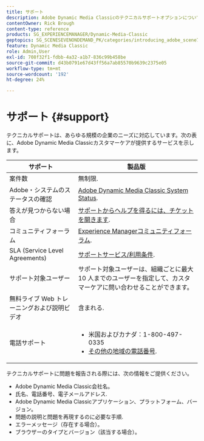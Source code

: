 ```yaml
---
title: サポート
description: Adobe Dynamic Media Classicのテクニカルサポートオプションについて説明します。
contentOwner: Rick Brough
content-type: reference
products: SG_EXPERIENCEMANAGER/Dynamic-Media-Classic
geptopics: SG_SCENESEVENONDEMAND_PK/categories/introducing_adobe_scene7
feature: Dynamic Media Classic
role: Admin,User
exl-id: 708f32f1-fdbb-4a32-a1b7-836c99b458be
source-git-commit: d43b0791e67d43ff56a7ab85570b9639c2375e05
workflow-type: tm+mt
source-wordcount: '192'
ht-degree: 24%

---
```


# サポート {#support}

テクニカルサポートは、あらゆる規模の企業のニーズに対応しています。次の表に、Adobe Dynamic Media Classicカスタマーケアが提供するサービスを示します。

| サポート | 製品版 |
| --- | --- |
| 案件数 | 無制限. |
| Adobe・システムのステータスの確認 | [Adobe Dynamic Media Classic System Status](https://status.adobe.com/products/1175). |
| 答えが見つからない場合 | [サポートからヘルプを得るには、チケットを開きます](https://experienceleague.adobe.com/?support-solution=General#support). |
| コミュニティフォーラム | [Experience Managerコミュニティフォーラム](https://experienceleaguecommunities.adobe.com/t5/adobe-experience-manager/ct-p/adobe-experience-manager-community). |
| SLA (Service Level Agreements) | [サポートサービス/利用条件](https://helpx.adobe.com/support/programs/support-policies-terms-conditions.html). |
| サポート対象ユーザー | サポート対象ユーザーは、組織ごとに最大 10 人までのユーザーを指定して、カスタマーケアに問い合わせることができます。 |
| 無料ライブ Web トレーニングおよび説明ビデオ | 含まれる. |
| 電話サポート | <ul><li>米国およびカナダ：1-800-497-0335 </li><li>[その他の地域の電話番号](https://experienceleague.adobe.com/?support-tab=home#support). </li></ul> |

<!-- |Create a support case| [https://helpx.adobe.com/enterprise/admin-guide.html/enterprise/using/support-for-experience-cloud.ug.html](https://helpx.adobe.com/enterprise/admin-guide.html/enterprise/using/support-for-experience-cloud.ug.html) | -->

テクニカルサポートに問題を報告される際には、次の情報をご提供ください。

* Adobe Dynamic Media Classic会社名。
* 氏名、電話番号、電子メールアドレス.
* Adobe Dynamic Media Classicアプリケーション、プラットフォーム、バージョン。
* 問題の説明と問題を再現するのに必要な手順.
* エラーメッセージ（存在する場合）。
* ブラウザーのタイプとバージョン（該当する場合）。
